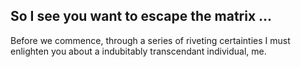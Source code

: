 ## So I see you want to escape the matrix ...

Before we commence, through a series of riveting certainties I must enlighten you about a indubitably transcendant individual, me.

